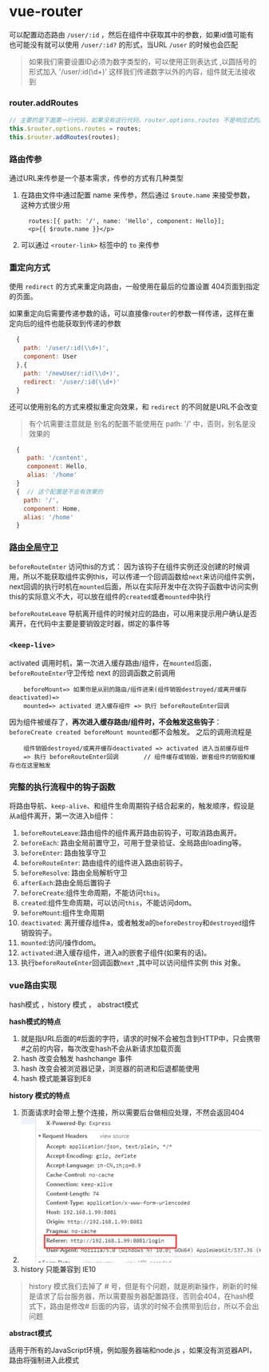 # vue-router
可以配置动态路由 `/user/:id` ，然后在组件中获取其中的参数，如果id值可能有也可能没有就可以使用 `/user/:id?` 的形式，当URL `/user` 的时候也会匹配

> 如果我们需要设置ID必须为数字类型的，可以使用正则表达式 ,以圆括号的形式加入 '/user/:id(\\d+)'  这样我们传递数字以外的内容，组件就无法接收到


### router.addRoutes
```js
// 主要的是下面第一行代码，如果没有这行代码，router.options.routes 不是响应式的。
this.$router.options.routes = routes;
this.$router.addRoutes(routes);
```

### 路由传参
通过URL来传参是一个基本需求，传参的方式有几种类型

1. 在路由文件中通过配置 name 来传参，然后通过 `$route.name` 来接受参数，这种方式很少用
    ```vue
      routes:[{ path: '/', name: 'Hello', component: Hello}];
      <p>{{ $route.name }}</p> 
    ```
2. 可以通过 `<router-link>` 标签中的 `to` 来传参 


### 重定向方式
使用 `redirect` 的方式来重定向路由，一般使用在最后的位置设置 404页面到指定的页面。

如果重定向后需要传递参数的话，可以直接像` router `的参数一样传递，这样在重定向后的组件也能获取到传递的参数

```js
  {
    path: '/user/:id(\\d+)',
    component: User
  },{
    path: '/newUser/:id(\\d+)',
    redirect: '/user/:id(\\d+)'
  }
```

还可以使用别名的方式来模拟重定向效果，和 `redirect` 的不同就是URL不会改变

> 有个坑需要注意就是 别名的配置不能使用在 path: '/'  中，否则，别名是没效果的
```js
  {
     path: '/content',
     component: Hello,
     alias: '/home'  
  }
  {  // 这个配置是不会有效果的
    path: '/',
    component: Home,
    alias: '/home'
  }
```


### [路由全局守卫](https://router.vuejs.org/zh/guide/advanced/navigation-guards.html#全局解析守卫)
`beforeRouteEnter` 访问this的方式： 因为该钩子在组件实例还没创建的时候调用，所以不能获取组件实例this，可以传递一个回调函数给`next`来访问组件实例，next回调的执行时机在`mounted`后面，所以在实际开发中在次钩子函数中访问实例this的实际意义不大，可以放在组件的`created`或者`mounted`中执行

`beforeRouteLeave` 导航离开组件的时候对应的路由，可以用来提示用户确认是否离开，在代码中主要是要销毁定时器，绑定的事件等


###  `<keep-live>`

activated 调用时机，第一次进入缓存路由/组件，在`mounted`后面，`beforeRouteEnter`守卫传给 next 的回调函数之前调用

```
    beforeMount=> 如果你是从别的路由/组件进来(组件销毁destroyed/或离开缓存deactivated)=>
    mounted=> activated 进入缓存组件 => 执行 beforeRouteEnter回调
```

因为组件被缓存了，**再次进入缓存路由/组件时，不会触发这些钩子**：`  beforeCreate created beforeMount mounted `都不会触发。 之后的调用流程是
```
    组件销毁destroyed/或离开缓存deactivated => activated 进入当前缓存组件 
    => 执行 beforeRouteEnter回调       // 组件缓存或销毁，嵌套组件的销毁和缓存也在这里触发
```


### 完整的执行流程中的钩子函数
将路由导航、`keep-alive`、和组件生命周期钩子结合起来的，触发顺序，假设是从a组件离开，第一次进入b组件：

1. `beforeRouteLeave`:路由组件的组件离开路由前钩子，可取消路由离开。
2. `beforeEach`: 路由全局前置守卫，可用于登录验证、全局路由loading等。
3. `beforeEnter`: 路由独享守卫
4. `beforeRouteEnter`: 路由组件的组件进入路由前钩子。
5. `beforeResolve`: 路由全局解析守卫
6. `afterEach`:路由全局后置钩子
7. `beforeCreate`:组件生命周期，不能访问`this`。
8. `created`:组件生命周期，可以访问`this`，不能访问dom。
9. `beforeMount`:组件生命周期
10. `deactivated`: 离开缓存组件a，或者触发a的`beforeDestroy`和`destroyed`组件销毁钩子。
11. `mounted`:访问/操作dom。
12. `activated`:进入缓存组件，进入a的嵌套子组件(如果有的话)。
13. 执行`beforeRouteEnter`回调函数`next` ,其中可以访问组件实例 this 对象。



### vue路由实现

hash模式 ，history 模式 ， abstract模式



**hash模式的特点**

1. 就是指URL后面的#后面的字符，请求的时候不会被包含到HTTP中，只会携带#之前的内容，每次改变hash不会从新请求加载页面
2. hash 改变会触发 hashchange 事件
3. hash 改变会被浏览器记录，浏览器的前进和后退都能使用
4. hash 模式能兼容到IE8



**history 模式的特点**

1. 页面请求时会带上整个连接，所以需要后台做相应处理，不然会返回404
2. <img src="./imgs/history-ajax.png" alt="" style="zoom:100%;" />
3. history 只能兼容到 IE10



> history 模式我们去掉了 # 号，但是有个问题，就是刷新操作，刷新的时候是请求了后台服务器，所以需要服务器配置路径，否则会404，在hash模式下，路由是修改# 后面的内容，请求的时候不会携带到后台，所以不会出问题



**abstract模式**

适用于所有的JavaScript环境，例如服务器端和node.js ，如果没有浏览器API，路由将强制进入此模式